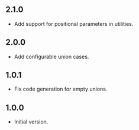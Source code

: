 ## 2.1.0

- Add support for positional parameters in utilities.

## 2.0.0

- Add configurable union cases.

## 1.0.1

- Fix code generation for empty unions.

## 1.0.0

- Initial version.
